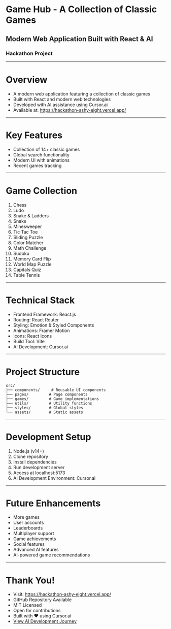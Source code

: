 # Game Hub - A Collection of Classic Games
## Modern Web Application Built with React & AI
### Hackathon Project

---

# Overview
- A modern web application featuring a collection of classic games
- Built with React and modern web technologies
- Developed with AI assistance using Cursor.ai
- Available at: https://hackathon-ashy-eight.vercel.app/

---

# Key Features
- Collection of 14+ classic games
- Global search functionality
- Modern UI with animations
- Recent games tracking

---

# Game Collection
1. Chess
2. Ludo
3. Snake & Ladders
4. Snake
5. Minesweeper
6. Tic Tac Toe
7. Sliding Puzzle
8. Color Matcher
9. Math Challenge
10. Sudoku
11. Memory Card Flip
12. World Map Puzzle
13. Capitals Quiz
14. Table Tennis

---

# Technical Stack
- Frontend Framework: React.js
- Routing: React Router
- Styling: Emotion & Styled Components
- Animations: Framer Motion
- Icons: React Icons
- Build Tool: Vite
- AI Development: Cursor.ai

---

# Project Structure
```
src/
├── components/     # Reusable UI components
├── pages/         # Page components
├── games/         # Game implementations
├── utils/         # Utility functions
├── styles/        # Global styles
└── assets/        # Static assets
```

---

# Development Setup
1. Node.js (v14+)
2. Clone repository
3. Install dependencies
4. Run development server
5. Access at localhost:5173
6. AI Development Environment: Cursor.ai

---

# Future Enhancements
- More games
- User accounts
- Leaderboards
- Multiplayer support
- Game achievements
- Social features
- Advanced AI features
- AI-powered game recommendations

---

# Thank You!
- Visit: https://hackathon-ashy-eight.vercel.app/
- GitHub Repository Available
- MIT Licensed
- Open for contributions
- Built with ❤️ using Cursor.ai
- [View AI Development Journey](https://docs.google.com/document/d/11DHqJOhMotGtzc5Fp0MyyitjFgdoAG-v6t3iGswFIfg/edit?tab=t.0) 